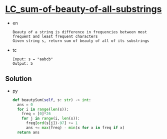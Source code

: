 # [LC_sum-of-beauty-of-all-substrings](https://leetcode.com/problems/sum-of-beauty-of-all-substrings)

* en

  ```en
  Beauty of a string is difference in frequencies between most frequent and least frequent characters
  Given string s, return sum of beauty of all of its substrings
  ```

* tc

  ```tc
  Input: s = "aabcb"
  Output: 5
  ```

## Solution

* py

  ```py
  def beautySum(self, s: str) -> int:
    ans = 0
    for i in range(len(s)):
      freq = [0]*26
      for j in range(i, len(s)):
        freq[ord(s[j])-97] += 1
        ans += max(freq) - min(x for x in freq if x)
    return ans
  ```
